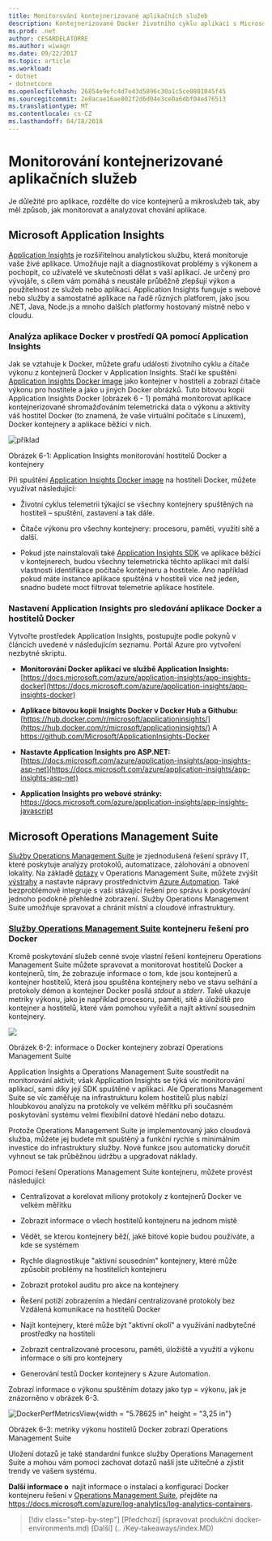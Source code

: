```yaml
---
title: Monitorování kontejnerizované aplikačních služeb
description: Kontejnerizované Docker životního cyklu aplikací s Microsoft platforma a nástroje
ms.prod: .net
author: CESARDELATORRE
ms.author: wiwagn
ms.date: 09/22/2017
ms.topic: article
ms.workload:
- dotnet
- dotnetcore
ms.openlocfilehash: 26854e9efc4d7e43d5896c30a1c5ce0801045f45
ms.sourcegitcommit: 2e8acae16ae802f2d6d04e3ce0a6dbf04e476513
ms.translationtype: MT
ms.contentlocale: cs-CZ
ms.lasthandoff: 04/18/2018
---
```

# <a name="monitor-containerized-application-services"></a>Monitorování kontejnerizované aplikačních služeb

Je důležité pro aplikace, rozdělte do více kontejnerů a mikroslužeb tak, aby měl způsob, jak monitorovat a analyzovat chování aplikace.

## <a name="microsoft-application-insights"></a>Microsoft Application Insights

[Application Insights](https://docs.microsoft.com/azure/application-insights/app-insights-overview) je rozšiřitelnou analytickou službu, která monitoruje vaše živé aplikace. Umožňuje najít a diagnostikovat problémy s výkonem a pochopit, co uživatelé ve skutečnosti dělat s vaší aplikací. Je určený pro vývojáře, s cílem vám pomáhá s neustále průběžně zlepšují výkon a použitelnost ze služeb nebo aplikací. Application Insights funguje s webové nebo služby a samostatné aplikace na řadě různých platforem, jako jsou .NET, Java, Node.js a mnoho dalších platformy hostovaný místně nebo v cloudu.

### <a name="analyzing-docker-apps-in-qa-environments-using-application-insights"></a>Analýza aplikace Docker v prostředí QA pomocí Application Insights

Jak se vztahuje k Docker, můžete grafu události životního cyklu a čítače výkonu z kontejnerů Docker v Application Insights. Stačí ke spuštění [Application Insights Docker image](https://hub.docker.com/r/microsoft/applicationinsights/) jako kontejner v hostiteli a zobrazí čítače výkonu pro hostitele a jako u jiných Docker obrázků. Tuto bitovou kopii Application Insights Docker (obrázek 6 - 1) pomáhá monitorovat aplikace kontejnerizované shromažďováním telemetrická data o výkonu a aktivity váš hostitel Docker (to znamená, že vaše virtuální počítače s Linuxem), Docker kontejnery a aplikace běžící v nich.

![příklad](./media/image1.png)

Obrázek 6-1: Application Insights monitorování hostitelů Docker a kontejnery

Při spuštění [Application Insights Docker image](https://hub.docker.com/r/microsoft/applicationinsights/) na hostiteli Docker, můžete využívat následující:

-   Životní cyklus telemetrii týkající se všechny kontejnery spuštěných na hostiteli – spuštění, zastavení a tak dále.

-   Čítače výkonu pro všechny kontejnery: procesoru, paměti, využití sítě a další.

-   Pokud jste nainstalovali také [Application Insights SDK](https://docs.microsoft.com/azure/application-insights/app-insights-asp-net) ve aplikace běžící v kontejnerech, budou všechny telemetrická těchto aplikací mít další vlastnosti identifikace počítače kontejneru a hostitele. Ano například pokud máte instance aplikace spuštěná v hostiteli více než jeden, snadno budete moct filtrovat telemetrie aplikace hostitele.

### <a name="setting-up-application-insights-to-monitor-docker-applications-and-docker-hosts"></a>Nastavení Application Insights pro sledování aplikace Docker a hostitelů Docker

Vytvořte prostředek Application Insights, postupujte podle pokynů v článcích uvedené v následujícím seznamu. Portál Azure pro vytvoření nezbytné skriptu.

-   **Monitorování Docker aplikací ve službě Application Insights:**  [https://docs.microsoft.com/azure/application-insights/app-insights-docker](https://docs.microsoft.com/azure/application-insights/app-insights-docker)

-   **Aplikace bitovou kopii Insights Docker v Docker Hub a Githubu:**  
[https://hub.docker.com/r/microsoft/applicationinsights/](https://hub.docker.com/r/microsoft/applicationinsights/) A <https://github.com/Microsoft/ApplicationInsights-Docker>

-   **Nastavte Application Insights pro ASP.NET:**  
[https://docs.microsoft.com/azure/application-insights/app-insights-asp-net](https://docs.microsoft.com/azure/application-insights/app-insights-asp-net)

-   **Application Insights pro webové stránky:**  
<https://docs.microsoft.com/azure/application-insights/app-insights-javascript>

## <a name="microsoft-operations-management-suite"></a>Microsoft Operations Management Suite

[Služby Operations Management Suite](http://microsoft.com/oms) je zjednodušená řešení správy IT, které poskytuje analýzy protokolů, automatizace, zálohování a obnovení lokality. Na základě [dotazy](https://blogs.technet.microsoft.com/msoms/2016/01/21/easy-microsoft-operations-management-suite-search-queries/) v Operations Management Suite, můžete zvýšit [výstrahy](https://docs.microsoft.com/azure/operations-management-suite/operations-management-suite-monitoring-alerts) a nastavte nápravy prostřednictvím [Azure Automation](https://docs.microsoft.com/azure/automation/). Také bezproblémově integruje s vaší stávající řešení pro správu k poskytování jednoho podokně přehledné zobrazení. Služby Operations Management Suite umožňuje spravovat a chránit místní a cloudové infrastruktury.

### <a name="operations-management-suitehttpmicrosoftcomoms-container-solution-for-docker"></a>[Služby Operations Management Suite](http://microsoft.com/oms) kontejneru řešení pro Docker

Kromě poskytování služeb cenné svoje vlastní řešení kontejneru Operations Management Suite můžete spravovat a monitorovat hostitelů Docker a kontejnerů, tím, že zobrazuje informace o tom, kde jsou kontejnerů a kontejner hostitelů, která jsou spuštěna kontejnery nebo ve stavu selhání a protokoly démon a kontejner Docker posílá *stdout* a *stderr*. Také ukazuje metriky výkonu, jako je například procesoru, paměti, sítě a úložiště pro kontejner a hostitelů, které vám pomohou vyřešit a najít aktivní sousedním kontejnery.

![](./media/image2.png)

Obrázek 6-2: informace o Docker kontejnery zobrazí Operations Management Suite

Application Insights a Operations Management Suite soustředit na monitorování aktivit; však Application Insights se týká víc monitorování aplikací, sami díky její SDK spuštěné v aplikaci. Ale Operations Management Suite se víc zaměřuje na infrastrukturu kolem hostitelů plus nabízí hloubkovou analýzu na protokoly ve velkém měřítku při současném poskytování systému velmi flexibilní datové hledání nebo dotazu.

Protože Operations Management Suite je implementovaný jako cloudová služba, můžete jej budete mít spuštěný a funkční rychle s minimálním investice do infrastruktury služby. Nové funkce jsou automaticky doručit vyhnout se tak průběžnou údržbu a upgradovat náklady.

Pomocí řešení Operations Management Suite kontejneru, můžete provést následující:

-   Centralizovat a korelovat miliony protokoly z kontejnerů Docker ve velkém měřítku

-   Zobrazit informace o všech hostitelů kontejneru na jednom místě

-   Vědět, se kterou kontejnery běží, jaké bitové kopie budou používáte, a kde se systémem

-   Rychle diagnostikuje "aktivní sousedním" kontejnery, které může způsobit problémy na hostitelích kontejneru

-   Zobrazit protokol auditu pro akce na kontejnery

-   Řešení potíží zobrazením a hledání centralizované protokoly bez Vzdálená komunikace na hostitelů Docker

-   Najít kontejnery, které může být "aktivní okolí" a využívání nadbytečné prostředky na hostiteli

-   Zobrazit centralizované procesoru, paměti, úložiště a využití a výkonu informace o síti pro kontejnery

-   Generování testů Docker kontejnery s Azure Automation.

Zobrazí informace o výkonu spuštěním dotazy jako typ = výkonu, jak je znázorněno v obrázek 6-3.

![DockerPerfMetricsView](./media/image3.png){width = "5.78625 in" height = "3,25 in"}

Obrázek 6-3: metriky výkonu hostitelů Docker zobrazí Operations Management Suite

Uložení dotazů je také standardní funkce služby Operations Management Suite a mohou vám pomoci zachovat dotazů našli jste užitečné a zjistit trendy ve vašem systému.

**Další informace o** najít informace o instalaci a konfiguraci Docker kontejneru řešení v [Operations Management Suite](http://microsoft.com/oms), přejděte na <https://docs.microsoft.com/azure/log-analytics/log-analytics-containers>.

>[!div class="step-by-step"]
[Předchozí] (spravovat produkční docker-environments.md) [Další] (.. /Key-takeaways/index.MD)
